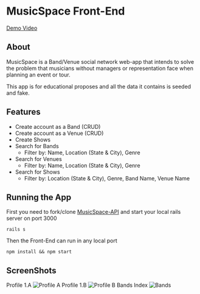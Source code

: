 # MusicSpace Front-End

[Demo Video](https://www.youtube.com/watch?v=jox1A4WOzlU)

## About

MusicSpace is a Band/Venue social network web-app that intends to solve the problem that musicians without managers or representation face when planning an event or tour.

This app is for educational proposes and all the data it contains is seeded and fake.

## Features

* Create account as a Band (CRUD)
* Create account as a Venue (CRUD)
* Create Shows
* Search for Bands
  * Filter by: Name, Location (State & City), Genre
* Search for Venues
  * Filter by: Name, Location (State & City), Genre
* Search for Shows
  * Filter by: Location (State & City), Genre, Band Name, Venue Name

## Running the App

First you need to fork/clone [MusicSpace-API](https://github.com/donkeywaffles/musicSpacebackend) and start your local rails server on port 3000
```
rails s
```

Then the Front-End can run in any local port
```
npm install && npm start
```

## ScreenShots

Profile 1.A
![Profile A](https://i.imgur.com/vPq677L.png)
Profile 1.B
![Profile B](https://i.imgur.com/ZVp0qYi.png)
Bands Index
![Bands](https://i.imgur.com/L3AlDv8.png)
